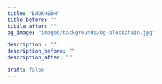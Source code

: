 ```yaml
---
title: "БЛОКЧЕЙН"
title_before: ""
titile_after: ""
bg_image: "images/backgrounds/bg-blockchain.jpg"

description : ""
description_before: ""
description_after: ""

draft: false
---
```


